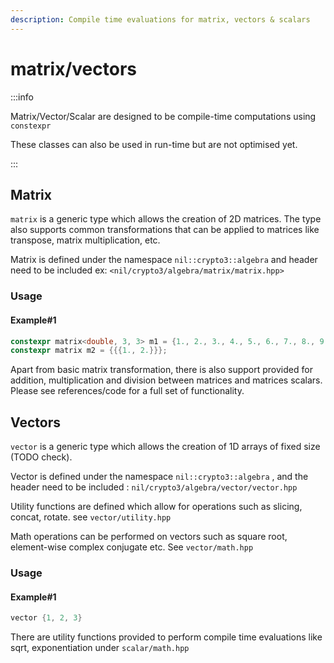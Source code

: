 ```yaml
---
description: Compile time evaluations for matrix, vectors & scalars
---
```


# matrix/vectors

:::info

Matrix/Vector/Scalar are designed to be compile-time computations using `constexpr`

These classes can also be used in run-time but are not optimised yet.

:::

## Matrix

`matrix` is a generic type which allows the creation of 2D matrices. The type also supports common transformations that can be applied to matrices like transpose, matrix multiplication, etc.

Matrix is defined under the namespace `nil::crypto3::algebra` and header need to be included ex: `<nil/crypto3/algebra/matrix/matrix.hpp>`

### Usage

#### Example#1

```cpp
constexpr matrix<double, 3, 3> m1 = {1., 2., 3., 4., 5., 6., 7., 8., 9.};
constexpr matrix m2 = {{{1., 2.}}};
```

Apart from basic matrix transformation, there is also support provided for addition, multiplication and division between matrices and matrices scalars. Please see references/code for a full set of functionality.

## Vectors

`vector` is a generic type which allows the creation of 1D arrays of fixed size (TODO check).

Vector is defined under the namespace `nil::crypto3::algebra` , and the header need to be included : `nil/crypto3/algebra/vector/vector.hpp`

Utility functions are defined which allow for operations such as slicing, concat, rotate. see `vector/utility.hpp`

Math operations can be performed on vectors such as square root, element-wise complex conjugate etc. See `vector/math.hpp`

### Usage

#### Example#1

```cpp
vector {1, 2, 3}
```

There are utility functions provided to perform compile time evaluations like sqrt, exponentiation under `scalar/math.hpp`
